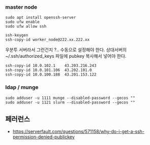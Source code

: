 
### master node ###

```
sudo apt install openssh-server
sudo ufw enable
sudo ufw allow ssh
```

```
ssh-keygen
ssh-copy-id worker_node@222.xx.222.xx
```

우분투 서버라서 그런건지 ?.. 수동으로 설정해야 한다. 상대서버의 ~/.ssh/authorized_keys 파일에 pubkey 복사해서 넣어야 한다.
```
ssh-copy-id 10.0.102.1    43.203.216.243
ssh-copy-id 10.0.101.106  43.202.101.0
ssh-copy-id 10.0.100.188  43.201.153.122
```


### ldap / munge ###

```
sudo adduser -u 1111 munge --disabled-password --gecos ""
sudo adduser -u 1121 slurm --disabled-password --gecos ""
```




## 페러런스 ##

* https://serverfault.com/questions/571158/why-do-i-get-a-ssh-permission-denied-publickey
